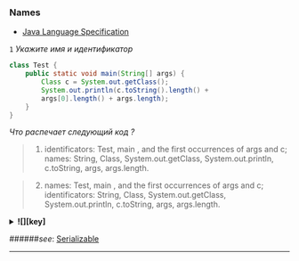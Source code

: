 ### Names ###
* [Java Language Specification](https://docs.oracle.com/javase/specs/jls/se8/html/jls-6.html "Chapter 6. Names")

<a name="a1"></a>
`1` *Укажите имя и идентификатор*

```java
class Test {
    public static void main(String[] args) {
        Class c = System.out.getClass();
        System.out.println(c.toString().length() +
        args[0].length() + args.length);
    }
}
```

*Что распечает следующий код ?*
>1. identificators: Test, main , and the first occurrences of args and c;</br>
    names: String, Class, System.out.getClass, System.out.println, 
        c.toString, args, args.length.

>2. names: Test, main , and the first occurrences of args and c;</br>
    identificators: String, Class, System.out.getClass, System.out.println, 
        c.toString, args, args.length.

<details>
  <summary><strong title="1">![][key]</strong></summary>
    1 are correct.</br>
    The identifiers Test , main , and the first occurrences of args and c are not names. Rather,
    they are identifiers used in declarations to specify the names of the declared entities. The
    names String , Class , System.out.getClass , System.out.println , c.toString ,
    args , and args.length appear in the example.</br>
    A name is used to refer to an entity declared in a program.
    There are two forms of names: simple names and qualified names.
    A simple name is a single identifier.
    A qualified name consists of a name, a " . " token, and an identifier.    
</details>

######*see*: [Serializable](https://docs.oracle.com/javase/specs/jls/se8/html/jls-6.html "6.2. Names and Identifiers")

***

[key]: https://github.com/vnsmn/interview/blob/master/images/key.png
[help]: https://github.com/vnsmn/interview/blob/master/images/question-24.png
[code]: https://github.com/vnsmn/interview/blob/master/images/source-code-24.png
